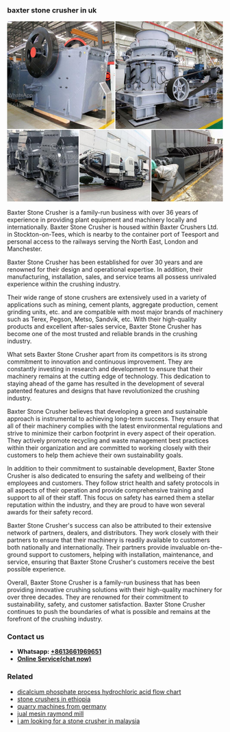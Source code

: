<h3>baxter stone crusher in uk</h3><img src='1704951469.jpg' alt=''><p>Baxter Stone Crusher is a family-run business with over 36 years of experience in providing plant equipment and machinery locally and internationally. Baxter Stone Crusher is housed within Baxter Crushers Ltd. in Stockton-on-Tees, which is nearby to the container port of Teesport and personal access to the railways serving the North East, London and Manchester.</p><p>Baxter Stone Crusher has been established for over 30 years and are renowned for their design and operational expertise. In addition, their manufacturing, installation, sales, and service teams all possess unrivaled experience within the crushing industry.</p><p>Their wide range of stone crushers are extensively used in a variety of applications such as mining, cement plants, aggregate production, cement grinding units, etc. and are compatible with most major brands of machinery such as Terex, Pegson, Metso, Sandvik, etc. With their high-quality products and excellent after-sales service, Baxter Stone Crusher has become one of the most trusted and reliable brands in the crushing industry.</p><p>What sets Baxter Stone Crusher apart from its competitors is its strong commitment to innovation and continuous improvement. They are constantly investing in research and development to ensure that their machinery remains at the cutting edge of technology. This dedication to staying ahead of the game has resulted in the development of several patented features and designs that have revolutionized the crushing industry.</p><p>Baxter Stone Crusher believes that developing a green and sustainable approach is instrumental to achieving long-term success. They ensure that all of their machinery complies with the latest environmental regulations and strive to minimize their carbon footprint in every aspect of their operation. They actively promote recycling and waste management best practices within their organization and are committed to working closely with their customers to help them achieve their own sustainability goals.</p><p>In addition to their commitment to sustainable development, Baxter Stone Crusher is also dedicated to ensuring the safety and wellbeing of their employees and customers. They follow strict health and safety protocols in all aspects of their operation and provide comprehensive training and support to all of their staff. This focus on safety has earned them a stellar reputation within the industry, and they are proud to have won several awards for their safety record.</p><p>Baxter Stone Crusher's success can also be attributed to their extensive network of partners, dealers, and distributors. They work closely with their partners to ensure that their machinery is readily available to customers both nationally and internationally. Their partners provide invaluable on-the-ground support to customers, helping with installation, maintenance, and service, ensuring that Baxter Stone Crusher's customers receive the best possible experience.</p><p>Overall, Baxter Stone Crusher is a family-run business that has been providing innovative crushing solutions with their high-quality machinery for over three decades. They are renowned for their commitment to sustainability, safety, and customer satisfaction. Baxter Stone Crusher continues to push the boundaries of what is possible and remains at the forefront of the crushing industry.</p><h3>Contact us</h3><ul><li><strong>Whatsapp:&nbsp;<a href="https://wa.me/8613661969651">+8613661969651</a></strong></li><li><a href="https://swt.shibang-china.com/?git&amp;zhl&amp;baxter stone crusher in uk"><strong>Online Service(chat now)</strong></a></li></ul><h3>Related</h3><ul><li><a href='dicalcium phosphate process hydrochloric acid flow chart.md'>dicalcium phosphate process hydrochloric acid flow chart</a></li><li><a href='stone crushers in ethiopia.md'>stone crushers in ethiopia</a></li><li><a href='quarry machines from germany.md'>quarry machines from germany</a></li><li><a href='jual mesin raymond mill.md'>jual mesin raymond mill</a></li><li><a href='i am looking for a stone crusher in malaysia.md'>i am looking for a stone crusher in malaysia</a></li></ul>